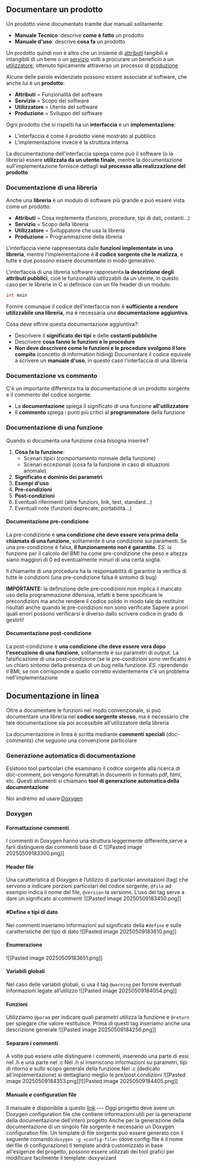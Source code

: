 ## Documentare un prodotto
Un prodotto viene documentato tramite due manuali solitamente:
- **Manuale Tecnico**: descrive **come è fatto** un prodotto
- **Manuale d'uso**: descrive **cosa fa** un prodotto

Un prodotto quindi non è altro che un insieme di <u>attributi</u> tangibili e intangibili di un bene o un <u>servizio</u> volti a procurare un beneficio a un <u>utilizzatore</u>, ottenuto tipicamente attraverso un processo di <u>produzione</u>

Alcune delle parole evidenziate possono essere associate al software, che anche lui è un **prodotto**:
- **Attributi** = Funzionalità del software
- **Servizio** = Scopo del software
- **Utilizzatore** = Utente del software
- **Produzione** = Sviluppo del software

Ogni prodotto che si rispetti ha un **interfaccia** e un **implementazione**:
- L'interfaccia è come il prodotto viene mostrato al pubblico
- L'implementazione invece è la struttura interna

La documentazione dell'interfaccia spiega come può il software (o la libreria) essere **utilizzata da un utente finale**, mentre la documentazione sull'implementazione fornisce dettagli **sul processo alla realizzazione del prodotto** 
### Documentazione di una libreria
Anche una **libreria** è un modulo di software più grande e può essere vista come un prodotto:
- **Attributi** = Cosa implementa (funzioni, procedure, tipi di dati, costanti...)
- **Servizio** = Scopo della libreria
- **Utilizzatore** = Sviluppatore che usa la libreria
- **Produzione** = Programmazione della libreria

L'interfaccia viene rappresentata dalle **funzioni implementate in una libreria**, mentre l'implementazione è **il codice sorgente che le realizza**, e tutte e due possono essere documentate in modo generativo.

L'interfaccia di una libreria software rappresenta **la descrizione degli attributi pubblici**, cioè le funzionalità utilizzabili da un utente, in questo caso per le librerie in C si definisce con un file header di un modulo.
```c
int main
```
Fornire comunque il codice dell'interfaccia non è **sufficiente a rendere utilizzabile una libreria**, ma è necessaria una **documentazione aggiuntiva**.

Cosa deve offrire questa documentazione aggiuntiva?:
- Descrivere il **significato dei tipi** e delle **costanti pubbliche**
- Descrivere **cosa fanno le funzioni e le procedure**
- **Non deve descrivere come le funzioni e le procedure svolgono il loro compito** (concetto di information hiding)
Documentare il codice equivale a scrivere un **manuale d'uso**, in questo caso l'interfaccia di una libreria
### Documentazione vs commento
C'è un importante differenza tra la documentazione di un prodotto sorgente e il commento del codice sorgente:
- La **documentazione** spiega il significato di una funzione **all'utilizzatore**
- Il **commento** spiega i punti più critici al **programmatore** della funzione
### Documentazione di una funzione
Quando si documenta una funzione cosa bisogna inserire?
1. **Cosa fa la funzione**:
   - Scenari tipici (comportamento normale della funzione)
   - Scenari eccezionali (cosa fa la funzione in caso di situazioni anomale)
2. **Significato e dominio dei parametri**
3. **Esempi d'uso** 
4. **Pre-condizioni**
5. **Post-condizioni**
6. Eventuali riferimenti (altre funzioni, link, test, standard...)
7. Eventuali note (funzioni deprecate, portabilità...)
#### Documentazione pre-condizione
La pre-condizione è **una condizione che deve essere vera prima della chiamata di una funzione**, solitamente è una condizione sui paramenti.
Se una pre-condizione è falsa, **il funzionamento non è garantito**.
*ES*. la funzione per il calcolo del BMI ha come pre-condizione che peso e altezza siano maggiori di 0 ed eventualmente minuri di una certa soglia.

Il chiamante di una procedura ha la responsabilità di garantire la verifica di tutte le condizioni (una pre-condizione falsa è sintomo di bug)

**IMPORTANTE:** la definizione delle pre-condizioni non implica il mancato uso della programmazione difensiva, infatti è bene specificare le precondizioni ma anche rendere il codice solido in modo tale da restituire risultati anche quando le pre-condizioni non sono verificate
Sapere a priori quali errori possono verificarsi è diverso dallo scrivere codice in grado di gestirli!
#### Documentazione post-condizione
La post-condizione è **una condizione che deve essere vera dopo l'esecuzione di una funzione**, solitamente è sui parametri di output.
La falsificazione di una post-condizione (se le pre-condizioni sono verificato) è un chiaro sintomo della presenza di un bug nella funzione. 
*ES*. riprendendo il BMI, se non corrisponde a quello corretto evidentemente c'è un problema nell'implementazione
## Documentazione in linea
Oltre a documentare le funzioni nel modo convenzionale, si può documentare una libreria nel **codice sorgente stesso**, ma è necessario che tale documentazione sia poi accessibile all'utilizzatore della libreria

La documentazione in linea è scritta mediante **commenti speciali** (doc-comments) che seguono una convenzione particolare
### Generazione automatica di documentazione
Esistono tool particolari che esaminano il codice sorgente alla ricerca di doc-comment, poi vengono formattati in documenti in formato pdf, html, etc.
Questi strumenti si chiamano **tool di generazione automatica della documentazione**

Noi andremo ad usare [Doxygen](https://www.doxygen.nl/)
### Doxygen
#### Formattazione commenti
I commenti in Doxygen hanno una struttura leggermente differente,serve a farli distinguere dai commenti base di C
![[Pasted image 20250509183300.png]]
#### Header file
Una caratteristica di Doxygen è l’utilizzo di particolari annotazioni (tag) che servono a indicare porzioni particolari del codice sorgente, `@file` ad esempio indica il nome del file, `@version` la versione. L’uso dei tag serve a dare un significato ai commenti
![[Pasted image 20250509183450.png]]
#### \#Define e tipi di dato
Nei commenti inseriamo informazioni sul significato della `#define`  e sulle caratteristiche del tipo di dato
![[Pasted image 20250509183610.png]]
#### Enumerazione
![[Pasted image 20250509183651.png]]
#### Variabili globali
Nel caso delle variabili globali, si usa il tag `@warning` per fornire eventuali informazioni legate all’utilizzo
![[Pasted image 20250509184054.png]]
#### Funzioni
Utilizziamo `@param` per indicare quali parametri utilizza la funzione e `@return` per spiegare che valore restituisce. Prima di questi tag inseriamo anche una descrizione generale
![[Pasted image 20250509184256.png]]
#### Separare i commenti
A volte può essere utile distinguere i commenti, inserendo una parte di essi nel .h e una parte nel .c
Nel .h si inseriscono informazioni su parametri, tipi di ritorno e sullo scopo generale della funzione
Nel .c (dedicato all'implementazione) si dettagliano meglio le pre/post condizioni
![[Pasted image 20250509184353.png]]![[Pasted image 20250509184405.png]]
#### Manuale e configuration file
Il manuale è disponibile a questo [link](http://www.doxygen.nl/manual/commands.html)
\---
Oggi progetto deve avere un Doxygen configuration file che contiene informazioni utili per la generazione della documentazione dell'intero progetto
Anche per la generazione della documentazione di un singolo file sorgente è necessario un Doxygen configuration file.
Un template di file sorgente può essere generato con il seguente comando:`doxygen -g <config-file>` (dove config-file è il nome del file di configurazione)
Il template andrà customizzato in base all'esigenze del progetto, possono essere utilizzati dei tool grafici per modificare facilmente il template: doxywizard